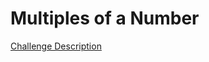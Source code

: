 Multiples of a Number
=====================

[Challenge Description](https://www.codeeval.com/open_challenges/18)